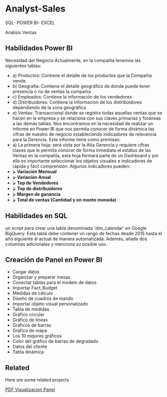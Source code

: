 # Analyst-Sales
SQL- POWER BI- EXCEL


Analisis Ventas


## Habilidades Power BI

Necesidad del Negocio
Actualmente, en la compañía tenemos las siguientes tablas:
- a) Productos: Contiene el detalle de los productos que la Compañía vende.
- b) Geografía: Contiene el detalle geográfico de donde puede tener presencia
o no de ventas la compañía
- c) Empleados: Contiene la información de los vendedores
- d) Distribuidores: Contiene la información de los distribuidores dependiendo
de la zona geográfica
- e) Ventas: Transaccional donde se registra todas aquellas ventas que se
hacen en la empresa y se relaciona con sus claves primarias y foráneas a
las demás tablas.
Nos encontramos en la necesidad de realizar un informe en Power BI que nos
permita conocer de forma dinámica las cifras de nuestro de negocio estableciendo
indicadores de relevancia para la Gerencia. Este informe tiene como premisas:
- a) La primera hoja: será vista por la Alta Gerencia y requiere cifras claves
que le permita conocer de forma inmediata el estatus de las Ventas en la
compañía, esta hoja formará parte de un Dashboard y por ello es
importante seleccionar los objetos visuales e indicadores de rápida y fácil
comprensión. Algunos indicadores pueden:
- ⮚ **Variación Mensual**
- ⮚ **Variación Anual**
- ⮚ **Top de Vendedores**
- ⮚ **Top de distribuidores**
- ⮚ **Margen de ganancia**
- ⮚ **Total de ventas (Cantidad y en monto moneda)**


## Habilidades en SQL

un script para crear una tabla denominada 'dim_calendar' en
Google BigQuery. Esta tabla debe contener un rango de fechas desde 2015
hasta el año siguiente al actual de manera automatizada. Además, añade
dos columnas adicionales y menciona su posible uso.


## Creación de Panel en Power BI

- Cargar datos
- Organizar y preparar mesas
- Conectar tablas para el modelo de datos
- Importar Fact_Budget
- Medidas de cálculo
- Diseño de cuadros de mando
- Importar objeto visual personalizado
- Tabla de medidas
- Gráfico circular
- Gráfico de líneas
- Gráficos de barras
- Gráfico de mapa
- Los 10 mejores gráficos
- Color del gráfico de barras de degradado
- Datos del cliente
- Tabla dinámica


## Related

Here are some related projects

[PDF Visualizacion Panel](https://github.com/maes12/Analyst-Sales/blob/a701774623a50fa473fd86ff719a24fbd70f2f78/Analyst%20Ventas.pdf)

